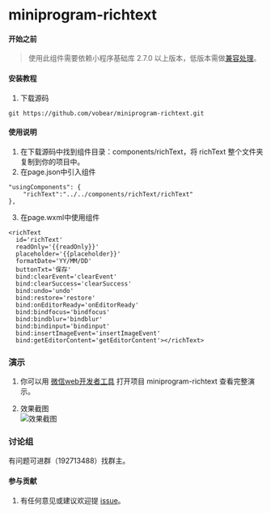 # miniprogram-richtext

#### 开始之前
>使用此组件需要依赖小程序基础库 2.7.0 以上版本，低版本需做[兼容处理](https://developers.weixin.qq.com/miniprogram/dev/framework/compatibility.html)。


#### 安装教程

1.  下载源码

```
git https://github.com/vobear/miniprogram-richtext.git
```


#### 使用说明

1.  在下载源码中找到组件目录：components/richText，将 richText 整个文件夹复制到你的项目中。
2.  在page.json中引入组件

```
"usingComponents": {
    "richText":"../../components/richText/richText"
},
```
3.  在page.wxml中使用组件

```
<richText 
  id='richText' 
  readOnly='{{readOnly}}'
  placeholder='{{placeholder}}' 
  formatDate='YY/MM/DD'
  buttonTxt='保存'
  bind:clearEvent='clearEvent'
  bind:clearSuccess='clearSuccess'
  bind:undo='undo'
  bind:restore='restore'
  bind:onEditorReady='onEditorReady' 
  bind:bindfocus='bindfocus' 
  bind:bindblur='bindblur' 
  bind:bindinput='bindinput' 
  bind:insertImageEvent='insertImageEvent' 
  bind:getEditorContent='getEditorContent'></richText>
```
### 演示
1.  你可以用 [微信web开发者工具](https://developers.weixin.qq.com/miniprogram/dev/devtools/download.html) 打开项目 miniprogram-richtext 查看完整演示。

2.  效果截图  
![效果截图](https://images.gitee.com/uploads/images/2020/0515/155231_09025a5b_1486634.png)

### 讨论组

有问题可进群（192713488）找群主。

#### 参与贡献

1.  有任何意见或建议欢迎提 [issue](https://github.com/vobear/miniprogram-richtext/issues)。

